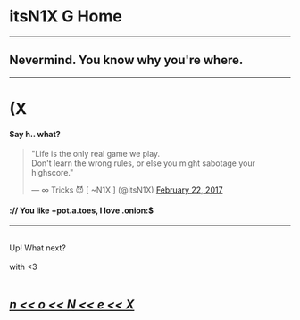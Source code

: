 # itsN1X G Home

---

## Nevermind. You know why you're where.

---

# (X



#### Say h.. what? 

<html>
<blockquote class="twitter-tweet" data-dnt="true" data-theme="dark" data-link-color="#E95F28"><p lang="en" dir="ltr">&quot;Life is the only real game we play.<br>Don&#39;t learn the wrong rules, or else you might sabotage your highscore.&quot;</p>&mdash; ∞ Tricks 😈 [ ~N1X ] (@itsN1X) <a href="https://twitter.com/itsN1X/status/834281719545069569">February 22, 2017</a></blockquote>
<script async src="//platform.twitter.com/widgets.js" charset="utf-8"></script>
<h4>:// You like +pot.a.toes, I love .onion:$</h4><hr><div class="fullscreen-overlay"></div>

<br>Up! What next?  
<br>with <3  
<br><h2>
<a href="http://linkedin.com/in/itsN1X">
<i> n << o << N << e << X </i>
</a></h2> 
</html>


